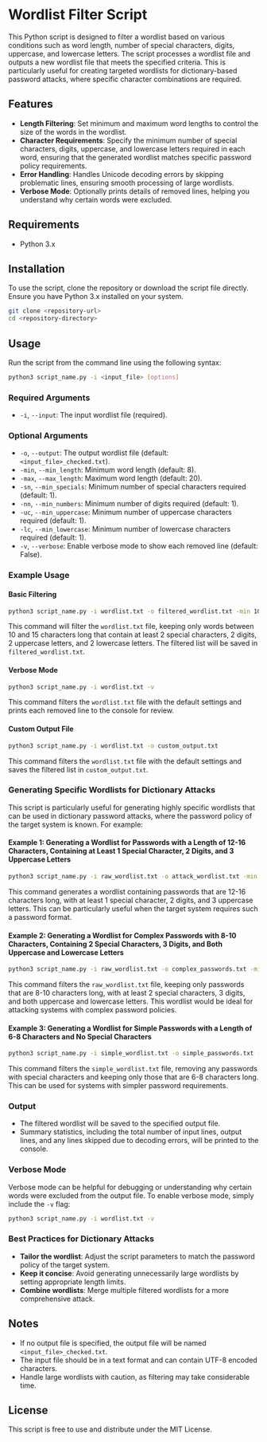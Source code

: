 # Wordlist Filter Script

This Python script is designed to filter a wordlist based on various conditions such as word length, number of special characters, digits, uppercase, and lowercase letters. The script processes a wordlist file and outputs a new wordlist file that meets the specified criteria. This is particularly useful for creating targeted wordlists for dictionary-based password attacks, where specific character combinations are required.

## Features

- **Length Filtering**: Set minimum and maximum word lengths to control the size of the words in the wordlist.
- **Character Requirements**: Specify the minimum number of special characters, digits, uppercase, and lowercase letters required in each word, ensuring that the generated wordlist matches specific password policy requirements.
- **Error Handling**: Handles Unicode decoding errors by skipping problematic lines, ensuring smooth processing of large wordlists.
- **Verbose Mode**: Optionally prints details of removed lines, helping you understand why certain words were excluded.

## Requirements

- Python 3.x

## Installation

To use the script, clone the repository or download the script file directly. Ensure you have Python 3.x installed on your system.

```bash
git clone <repository-url>
cd <repository-directory>
```

## Usage

Run the script from the command line using the following syntax:

```bash
python3 script_name.py -i <input_file> [options]
```

### Required Arguments

- `-i`, `--input`: The input wordlist file (required).

### Optional Arguments

- `-o`, `--output`: The output wordlist file (default: `<input_file>_checked.txt`).
- `-min`, `--min_length`: Minimum word length (default: 8).
- `-max`, `--max_length`: Maximum word length (default: 20).
- `-sn`, `--min_specials`: Minimum number of special characters required (default: 1).
- `-nn`, `--min_numbers`: Minimum number of digits required (default: 1).
- `-uc`, `--min_uppercase`: Minimum number of uppercase characters required (default: 1).
- `-lc`, `--min_lowercase`: Minimum number of lowercase characters required (default: 1).
- `-v`, `--verbose`: Enable verbose mode to show each removed line (default: False).

### Example Usage

#### Basic Filtering

```bash
python3 script_name.py -i wordlist.txt -o filtered_wordlist.txt -min 10 -max 15 -sn 2 -nn 2 -uc 2 -lc 2
```

This command will filter the `wordlist.txt` file, keeping only words between 10 and 15 characters long that contain at least 2 special characters, 2 digits, 2 uppercase letters, and 2 lowercase letters. The filtered list will be saved in `filtered_wordlist.txt`.

#### Verbose Mode

```bash
python3 script_name.py -i wordlist.txt -v
```

This command filters the `wordlist.txt` file with the default settings and prints each removed line to the console for review.

#### Custom Output File

```bash
python3 script_name.py -i wordlist.txt -o custom_output.txt
```

This command filters the `wordlist.txt` file with the default settings and saves the filtered list in `custom_output.txt`.

### Generating Specific Wordlists for Dictionary Attacks

This script is particularly useful for generating highly specific wordlists that can be used in dictionary password attacks, where the password policy of the target system is known. For example:

#### Example 1: Generating a Wordlist for Passwords with a Length of 12-16 Characters, Containing at Least 1 Special Character, 2 Digits, and 3 Uppercase Letters

```bash
python3 script_name.py -i raw_wordlist.txt -o attack_wordlist.txt -min 12 -max 16 -sn 1 -nn 2 -uc 3
```

This command generates a wordlist containing passwords that are 12-16 characters long, with at least 1 special character, 2 digits, and 3 uppercase letters. This can be particularly useful when the target system requires such a password format.

#### Example 2: Generating a Wordlist for Complex Passwords with 8-10 Characters, Containing 2 Special Characters, 3 Digits, and Both Uppercase and Lowercase Letters

```bash
python3 script_name.py -i raw_wordlist.txt -o complex_passwords.txt -min 8 -max 10 -sn 2 -nn 3 -uc 1 -lc 1
```

This command filters the `raw_wordlist.txt` file, keeping only passwords that are 8-10 characters long, with at least 2 special characters, 3 digits, and both uppercase and lowercase letters. This wordlist would be ideal for attacking systems with complex password policies.

#### Example 3: Generating a Wordlist for Simple Passwords with a Length of 6-8 Characters and No Special Characters

```bash
python3 script_name.py -i simple_wordlist.txt -o simple_passwords.txt -min 6 -max 8 -sn 0
```

This command filters the `simple_wordlist.txt` file, removing any passwords with special characters and keeping only those that are 6-8 characters long. This can be used for systems with simpler password requirements.

### Output

- The filtered wordlist will be saved to the specified output file.
- Summary statistics, including the total number of input lines, output lines, and any lines skipped due to decoding errors, will be printed to the console.

### Verbose Mode

Verbose mode can be helpful for debugging or understanding why certain words were excluded from the output file. To enable verbose mode, simply include the `-v` flag:

```bash
python3 script_name.py -i wordlist.txt -v
```

### Best Practices for Dictionary Attacks

- **Tailor the wordlist**: Adjust the script parameters to match the password policy of the target system.
- **Keep it concise**: Avoid generating unnecessarily large wordlists by setting appropriate length limits.
- **Combine wordlists**: Merge multiple filtered wordlists for a more comprehensive attack.

## Notes

- If no output file is specified, the output file will be named `<input_file>_checked.txt`.
- The input file should be in a text format and can contain UTF-8 encoded characters.
- Handle large wordlists with caution, as filtering may take considerable time.

## License

This script is free to use and distribute under the MIT License.
